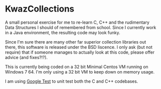 KwazCollections
===============

A small personal exercise for me to re-learn C, C++ and the rudimentary Data Structures I should of remembered from school.  Since I currently work in a Java environment, the resulting code may look funky.

Since I'm sure there are many other far superior collection libraries out there, this software is released under the BSD liscence.
I only ask (but not require) that if someone manages to actually look at this code, please offer advice (and fixes?!?).

This is currently being coded on a 32 bit Minimal Centos VM running on Windows 7 64.
I'm only using a 32 bit VM to keep down on memory usage.

I am using [Google Test](https://code.google.com/p/googletest/) to unit test both the C and C++ codebases.
